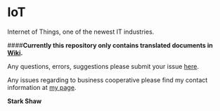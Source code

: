 # IoT
Internet of Things, one of the newest IT industries.

####**Currently this repository only contains translated documents in [Wiki](https://github.com/starkshaw/IoT/wiki).**

Any questions, errors, suggestions please submit your issue <a href="https://github.com/starkshaw/IoT/issues" target="_blank">here</a>.

Any issues regarding to business cooperative please find my contact information at <a href="https://github.com/starkshaw/" target="_blank">my page</a>.


**Stark Shaw**
